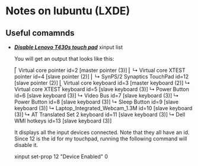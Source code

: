 # Notes on lubuntu (LXDE) #

## Useful comamnds ##
- [***Disable Lenovo T430s touch pad***](http://askubuntu.com/questions/65951/how-to-disable-the-touchpad)
	xinput list

	You will get an output that looks like this:

	⎡ Virtual core pointer                          id=2    [master pointer  (3)]
	⎜   ↳ Virtual core XTEST pointer                id=4    [slave  pointer  (2)]
	⎜   ↳ SynPS/2 Synaptics TouchPad                id=12   [slave  pointer  (2)]
	⎣ Virtual core keyboard                         id=3    [master keyboard (2)]
    		↳ Virtual core XTEST keyboard               id=5    [slave  keyboard (3)]
    		↳ Power Button                              id=6    [slave  keyboard (3)]
    		↳ Video Bus                                 id=7    [slave  keyboard (3)]
    		↳ Power Button                              id=8    [slave  keyboard (3)]
    		↳ Sleep Button                              id=9    [slave  keyboard (3)]
    		↳ Laptop_Integrated_Webcam_1.3M             id=10   [slave  keyboard (3)]
    		↳ AT Translated Set 2 keyboard              id=11   [slave  keyboard (3)]
    		↳ Dell WMI hotkeys                          id=13   [slave  keyboard (3)]

	It displays all the input devices connected. Note that they all have an id. Since 12 is the id for my touchpad, running the following command will disable it.

	xinput set-prop 12 "Device Enabled" 0
